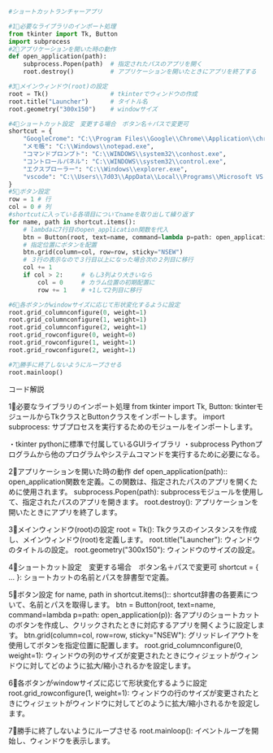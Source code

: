 ```python
#ショートカットランチャーアプリ

#1⃣必要なライブラリのインポート処理
from tkinter import Tk, Button
import subprocess 
#2⃣アプリケーションを開いた時の動作
def open_application(path):
    subprocess.Popen(path)  # 指定されたパスのアプリを開く
    root.destroy()          # アプリケーションを開いたときにアプリを終了する

#3⃣メインウィンドウ(root)の設定
root = Tk()                 # tkinterでウィンドウの作成
root.title("Launcher")      # タイトル名
root.geometry("300x150")    # windowサイズ

#4⃣ショートカット設定　変更する場合　ボタン名＋パスで変更可
shortcut = {
    "GoogleCrome": "C:\\Program Files\\Google\\Chrome\\Application\\chrome.exe",
    "メモ帳": "C:\\Windows\\notepad.exe",
    "コマンドプロンプト": "C:\\WINDOWS\\system32\\conhost.exe",
    "コントロールパネル": "C:\\WINDOWS\\system32\\control.exe",
    "エクスプローラー": "C:\\Windows\\explorer.exe",
    "vscode": "C:\\Users\\7d03\\AppData\\Local\\Programs\\Microsoft VS Code\\Code.exe"
}
#5⃣ボタン設定 
row = 1 # 行
col = 0 # 列
#shortcutに入っている各項目についてnameを取り出して繰り返す
for name, path in shortcut.items(): 
    # lambdaに7行目のopen_application関数を代入
    btn = Button(root, text=name, command=lambda p=path: open_application(p))   
    # 指定位置にボタンを配置
    btn.grid(column=col, row=row, sticky="NSEW") 
    # ３行の表示なので３行目以上になった場合次の２列目に移行
    col += 1        
    if col > 2:     # もし3列より大きいなら
        col = 0     # カラム位置の初期配置に
        row += 1    # +1して2列目に移行

#6⃣各ボタンがwindowサイズに応じて形状変化するように設定
root.grid_columnconfigure(0, weight=1)  
root.grid_columnconfigure(1, weight=1)
root.grid_columnconfigure(2, weight=1)
root.grid_rowconfigure(0, weight=0)
root.grid_rowconfigure(1, weight=1)
root.grid_rowconfigure(2, weight=1)

#7⃣勝手に終了しないようにループさせる
root.mainloop()
```

コード解説

1⃣必要なライブラリのインポート処理
from tkinter import Tk, Button: tkinterモジュールからTkクラスとButtonクラスをインポートします。
import subprocess: サブプロセスを実行するためのモジュールをインポートします。

・tkinter
pythonに標準で付属しているGUIライブラリ
・subprocess
Pythonプログラムから他のプログラムやシステムコマンドを実行するために必要になる。

2⃣アプリケーションを開いた時の動作
def open_application(path):: open_application関数を定義。この関数は、指定されたパスのアプリを開くために使用されます。
subprocess.Popen(path): subprocessモジュールを使用して、指定されたパスのアプリを開きます。
root.destroy(): アプリケーションを開いたときにアプリを終了します。

3⃣メインウィンドウ(root)の設定
root = Tk(): Tkクラスのインスタンスを作成し、メインウィンドウ(root)を定義します。
root.title("Launcher"): ウィンドウのタイトルの設定。
root.geometry("300x150"): ウィンドウのサイズの設定。

4⃣ショートカット設定　変更する場合　ボタン名＋パスで変更可
shortcut = { ... }: ショートカットの名前とパスを辞書型で定義。

5⃣ボタン設定 
for name, path in shortcut.items():: shortcut辞書の各要素について、名前とパスを取得します。
btn = Button(root, text=name, command=lambda p=path: open_application(p)): 
各アプリのショートカットのボタンを作成し、クリックされたときに対応するアプリを開くように設定します。
btn.grid(column=col, row=row, sticky="NSEW"): グリッドレイアウトを使用してボタンを指定位置に配置します。
root.grid_columnconfigure(0, weight=1): 
ウィンドウの列のサイズが変更されたときにウィジェットがウィンドウに対してどのように拡大/縮小されるかを設定します。

6⃣各ボタンがwindowサイズに応じて形状変化するように設定
root.grid_rowconfigure(1, weight=1): 
ウィンドウの行のサイズが変更されたときにウィジェットがウィンドウに対してどのように拡大/縮小されるかを設定します。

7⃣勝手に終了しないようにループさせる
root.mainloop(): イベントループを開始し、ウィンドウを表示します。
